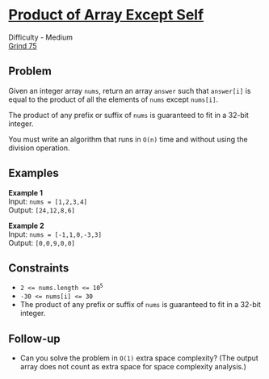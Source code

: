 # [Product of Array Except Self](https://leetcode.com/problems/product-of-array-except-self/description/)

Difficulty - Medium  
[Grind 75](https://www.techinterviewhandbook.org/grind75/)

## Problem

Given an integer array `nums`, return an array `answer` such that `answer[i]` is equal to the product of all the elements of `nums` except `nums[i]`.

The product of any prefix or suffix of `nums` is guaranteed to fit in a 32-bit integer.

You must write an algorithm that runs in `O(n)` time and without using the division operation.

## Examples

**Example 1**  
Input: `nums = [1,2,3,4]`  
Output: `[24,12,8,6]`

**Example 2**  
Input: `nums = [-1,1,0,-3,3]`  
Output: `[0,0,9,0,0]`

## Constraints

- <code>2 <= nums.length <= 10<sup>5</sup></code>
- <code>-30 <= nums[i] <= 30</code>
- The product of any prefix or suffix of `nums` is guaranteed to fit in a 32-bit integer.

## Follow-up

- Can you solve the problem in `O(1)` extra space complexity? (The output array does not count as extra space for space complexity analysis.)
